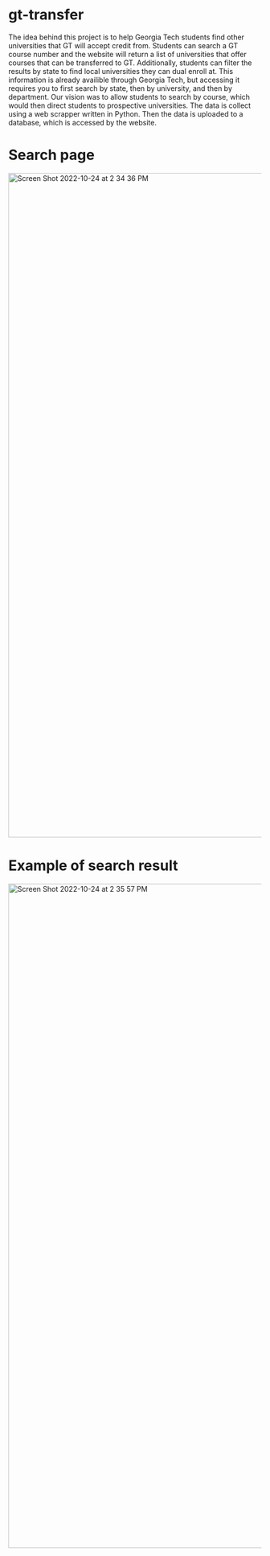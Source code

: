 # gt-transfer
The idea behind this project is to help Georgia Tech students find other universities that GT will accept credit from. 
Students can search a GT course number and the website will return a list of universities that offer courses that can be transferred to GT. 
Additionally, students can filter the results by state to find local universities they can dual enroll at.
This information is already availible through Georgia Tech, but accessing it requires you to first search by state, then by university, and then by department.
Our vision was to allow students to search by course, which would then direct students to prospective universities.
The data is collect using a web scrapper written in Python. Then the data is uploaded to a database, which is accessed by the website.
<h1>Search page</h1>
<img width="1322" alt="Screen Shot 2022-10-24 at 2 34 36 PM" src="https://user-images.githubusercontent.com/73600482/197599955-52ea0c28-a2c5-421b-ab84-8fbe9eee8a97.png">
<h1>Example of search result</h1>
<img width="1322" alt="Screen Shot 2022-10-24 at 2 35 57 PM" src="https://user-images.githubusercontent.com/73600482/197600180-d0a9379c-0814-4ade-a8ad-88e241e84308.png">

